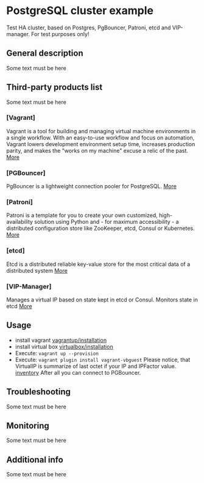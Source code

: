 # PostgreSQL cluster example
Test HA cluster, based on Postgres, PgBouncer, Patroni, etcd and VIP-manager.
For test purposes only!

## General description
Some text must be here

## Third-party products list
Some text must be here
### [Vagrant]
Vagrant is a tool for building and managing virtual machine environments in a single workflow. With an easy-to-use workflow and focus on automation, Vagrant lowers development environment setup time, increases production parity, and makes the "works on my machine" excuse a relic of the past.
[More](https://www.vagrantup.com/intro/index.html)
### [PGBouncer]
PgBouncer is a lightweight connection pooler for PostgreSQL.
[More](https://wiki.postgresql.org/wiki/PgBouncer)
### [Patroni]
Patroni is a template for you to create your own customized, high-availability solution using Python and - for maximum accessibility - a distributed configuration store like ZooKeeper, etcd, Consul or Kubernetes. 
[More](https://patroni.readthedocs.io/en/latest/)
### [etcd]
Etcd is a distributed reliable key-value store for the most critical data of a distributed system
[More](https://coreos.com/etcd/docs/latest/)
### [VIP-Manager]
Manages a virtual IP based on state kept in etcd or Consul. Monitors state in etcd
[More](https://github.com/cybertec-postgresql/vip-manager)

## Usage
* install vagrant [vagrantup/installation](https://www.vagrantup.com/docs/installation/)
* install virtual box [virtualbox/installation](https://www.google.com/url?sa=t&rct=j&q=&esrc=s&source=web&cd=13&cad=rja&uact=8&ved=2ahUKEwj90-u-0ePhAhXwwcQBHWgmDl8QFjAMegQIBBAB&url=https%3A%2F%2Fwww.virtualbox.org%2Fmanual%2Fch02.html&usg=AOvVaw2MR27hIJR9ea15aOEfQIKg)
* Execute: ```vagrant up --provision```
* Execute: ```vagrant plugin install vagrant-vbguest```
Please notice, that VirtualIP is summarize of last octet if your IP and IPFactor value. [inventory](inventory)
After all you can connect to PGBouncer.

## Troubleshooting
Some text must be here

## Monitoring
Some text must be here

## Additional info
Some text must be here
